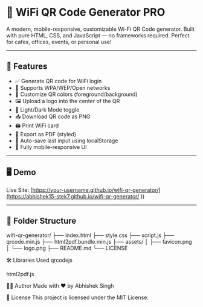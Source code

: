 # 📶 WiFi QR Code Generator PRO

A modern, mobile-responsive, customizable Wi-Fi QR Code generator. Built with pure HTML, CSS, and JavaScript — no frameworks required. Perfect for cafes, offices, events, or personal use!

---

## 🚀 Features

- ✅ Generate QR code for WiFi login
- 🔐 Supports WPA/WEP/Open networks
- 🎨 Customize QR colors (foreground/background)
- 🖼️ Upload a logo into the center of the QR
- 🌙 Light/Dark Mode toggle
- 📥 Download QR code as PNG
- 🖨️ Print WiFi card
- 📄 Export as PDF (styled)
- 💾 Auto-save last input using localStorage
- 📱 Fully mobile-responsive UI

---

## 🖥️ Demo

Live Site: [https://your-username.github.io/wifi-qr-generator/](https://abhishek15-stek7.github.io/wifi-qr-generator/
))

---

## 📂 Folder Structure

wifi-qr-generator/
├── index.html
├── style.css
├── script.js
├── qrcode.min.js
├── html2pdf.bundle.min.js
├── assets/
│ ├── favicon.png
│ └── logo.png
├── README.md
└── LICENSE

🛠 Libraries Used
qrcodejs

html2pdf.js

🧑‍💻 Author
Made with ❤️ by Abhishek Singh

📄 License
This project is licensed under the MIT License.
